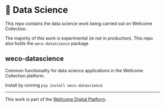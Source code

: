 # :microscope: Data Science

This repo contains the data science work being carried out on Wellcome
Collection.

The majority of this work is experimental (ie not in production). This repo also holds the `weco-datascience` package

## weco-datascience

Common functionality for data science applications in the Wellcome Collection platform.

Install by running `pip install weco-datascience`

---

This work is part of the
[Wellcome Digital Platform](https://github.com/wellcometrust/platform).
